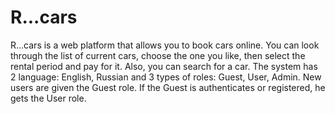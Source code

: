 # R...cars
R...cars is a web platform that allows you to book cars online. You can look through the list of current cars, choose the one you like, then select the rental period and pay for it. Also, you can search for a car. The system has 2 language: English, Russian and 3 types of roles: Guest, User, Admin. New users are given the Guest role. If the Guest is authenticates or registered, he gets the User role.
